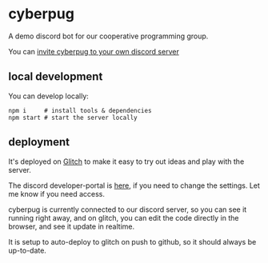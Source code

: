 # cyberpug

A demo discord bot for our cooperative programming group.

You can [invite cyberpug to your own discord server](https://discord.com/oauth2/authorize?client_id=825469215330271283&scope=bot)

## local development

You can develop locally:

```
npm i     # install tools & dependencies
npm start # start the server locally
```

## deployment

It's deployed on [Glitch](https://glitch.com/edit/#!/cyberpug) to make it easy to try out ideas and play with the server.

The discord developer-portal is [here](https://discord.com/developers/applications/825469215330271283), if you need to change the settings. Let me know if you need access.

cyberpug is currently connected to our discord server, so you can see it running right away, and on glitch, you can edit the code directly in the browser, and see it update in realtime.

It is setup to auto-deploy to glitch on push to github, so it should always be up-to-date.